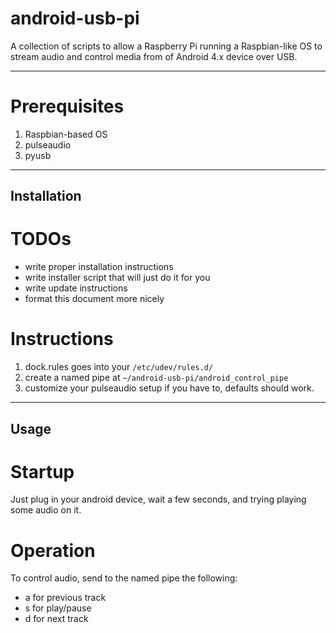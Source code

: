 # android-usb-pi

A collection of scripts to allow a Raspberry Pi running a Raspbian-like OS to stream audio and control media from of Android 4.x device over USB.

----
# Prerequisites
1. Raspbian-based OS
2. pulseaudio
3. pyusb

----
## Installation
# TODOs
* write proper installation instructions
* write installer script that will just do it for you
* write update instructions
* format this document more nicely

# Instructions
1. dock.rules goes into your ```/etc/udev/rules.d/```
2. create a named pipe at ```~/android-usb-pi/android_control_pipe```
3. customize your pulseaudio setup if you have to, defaults should work.

----
## Usage
# Startup
Just plug in your android device, wait a few seconds, and trying playing some audio on it.

# Operation
To control audio, send to the named pipe the following:  

* a for previous track
* s for play/pause
* d for next track
